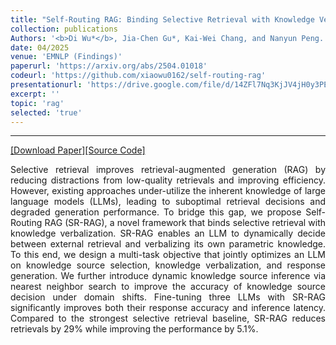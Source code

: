 ```yaml
---
title: "Self-Routing RAG: Binding Selective Retrieval with Knowledge Verbalization"
collection: publications
Authors: '<b>Di Wu*</b>, Jia-Chen Gu*, Kai-Wei Chang, and Nanyun Peng.'
date: 04/2025
venue: 'EMNLP (Findings)'
paperurl: 'https://arxiv.org/abs/2504.01018'
codeurl: 'https://github.com/xiaowu0162/self-routing-rag'
presentationurl: 'https://drive.google.com/file/d/14ZFl7Nq3KjJV4jH0y3PEcuYF-WG1rr0p/view?usp=sharing'
excerpt: ''
topic: 'rag'
selected: 'true'
---
```

---
<a href='https://arxiv.org/pdf/2504.01018.pdf' target="_blank">[Download Paper]</a><a href='https://github.com/xiaowu0162/self-routing-rag' target="_blank">[Source Code]</a>

<p align="justify">
Selective retrieval improves retrieval-augmented generation (RAG) by reducing distractions from low-quality retrievals and improving efficiency. However, existing approaches under-utilize the inherent knowledge of large language models (LLMs), leading to suboptimal retrieval decisions and degraded generation performance. To bridge this gap, we propose Self-Routing RAG (SR-RAG), a novel framework that binds selective retrieval with knowledge verbalization. SR-RAG enables an LLM to dynamically decide between external retrieval and verbalizing its own parametric knowledge. To this end, we design a multi-task objective that jointly optimizes an LLM on knowledge source selection, knowledge verbalization, and response generation. We further introduce dynamic knowledge source inference via nearest neighbor search to improve the accuracy of knowledge source decision under domain shifts. Fine-tuning three LLMs with SR-RAG significantly improves both their response accuracy and inference latency. Compared to the strongest selective retrieval baseline, SR-RAG reduces retrievals by 29% while improving the performance by 5.1%.
</p>
